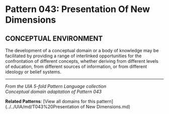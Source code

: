 # Pattern 043: Presentation Of New Dimensions

## CONCEPTUAL ENVIRONMENT

The development of a conceptual domain or a body of knowledge may be facilitated by providing a range of interlinked opportunities for the confrontation of different concepts, whether deriving from different levels of education, from different sources of information, or from different ideology or belief systems.

---

*From the UIA 5-fold Pattern Language collection*  
*Conceptual domain adaptation of Pattern 043*

**Related Patterns**: [View all domains for this pattern](../../UIA/md/T043%20Presentation of New Dimensions.md)
